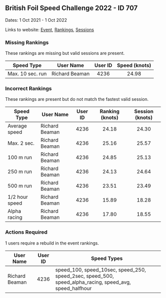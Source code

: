 ## British Foil Speed Challenge 2022 - ID 707

Dates: 1 Oct 2021 - 1 Oct 2022

Links to website: [Event](https://www.gps-foilsurfing.com/default.aspx?mnu=event&val=707), [Rankings](https://www.gps-foilsurfing.com/default.aspx?mnu=eventranking&val=707), [Sessions](https://www.gps-foilsurfing.com/default.aspx?mnu=eventsessions&val=707)

### Missing Rankings

These rankings are missing but valid sessions are present.

| Speed Type | User Name | User ID | Speed (knots) |
| ---------- | --------- | :-----: | :-----------: |
| Max. 10 sec. run | Richard Beaman | 4236 | 24.98 |

### Incorrect Rankings

These rankings are present but do not match the fastest valid session.

| Speed Type | User Name | User ID | Ranking (knots) | Session (knots) |
| ---------- | --------- | :-----: | :-------------: | :-------------: |
| Average speed | Richard Beaman | 4236 | 24.18 | 24.30 |
| Max. 2 sec. | Richard Beaman | 4236 | 25.16 | 25.57 |
| 100 m run | Richard Beaman | 4236 | 24.85 | 25.13 |
| 250 m run | Richard Beaman | 4236 | 24.13 | 24.64 |
| 500 m run | Richard Beaman | 4236 | 23.51 | 23.49 |
| 1/2 hour speed | Richard Beaman | 4236 | 15.89 | 18.28 |
| Alpha racing | Richard Beaman | 4236 | 17.80 | 18.55 |

### Actions Required

1 users require a rebuild in the event rankings.

| User Name | User ID | Speed Types |
| --------- | :-----: | ----------- |
| Richard Beaman | 4236 | speed_100, speed_10sec, speed_250, speed_2sec, speed_500, speed_alpha_racing, speed_avg, speed_halfhour |
